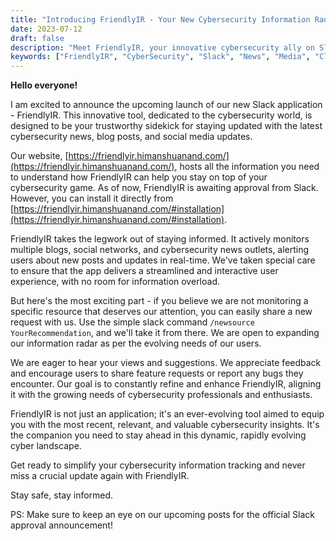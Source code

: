 ```yaml
---
title: "Introducing FriendlyIR - Your New Cybersecurity Information Radar on Slack!"
date: 2023-07-12
draft: false
description: "Meet FriendlyIR, your innovative cybersecurity ally on Slack! It streamlines your tracking of the latest cybersecurity news, blog posts, and social media updates in real-time."
keywords: ["FriendlyIR", "CyberSecurity", "Slack", "News", "Media", "Cloudflare", "Serverless"]
---
```



**Hello everyone!**

I am excited to announce the upcoming launch of our new Slack application - FriendlyIR. This innovative tool, dedicated to the cybersecurity world, is designed to be your trustworthy sidekick for staying updated with the latest cybersecurity news, blog posts, and social media updates. 

Our website, [https://friendlyir.himanshuanand.com/](https://friendlyir.himanshuanand.com/), hosts all the information you need to understand how FriendlyIR can help you stay on top of your cybersecurity game. As of now, FriendlyIR is awaiting approval from Slack. However, you can install it directly from [https://friendlyir.himanshuanand.com/#installation](https://friendlyir.himanshuanand.com/#installation). 

FriendlyIR takes the legwork out of staying informed. It actively monitors multiple blogs, social networks, and cybersecurity news outlets, alerting users about new posts and updates in real-time. We've taken special care to ensure that the app delivers a streamlined and interactive user experience, with no room for information overload. 

But here's the most exciting part - if you believe we are not monitoring a specific resource that deserves our attention, you can easily share a new request with us. Use the simple slack command `/newsource YourRecommendation`, and we'll take it from there. We are open to expanding our information radar as per the evolving needs of our users.

We are eager to hear your views and suggestions. We appreciate feedback and encourage users to share feature requests or report any bugs they encounter. Our goal is to constantly refine and enhance FriendlyIR, aligning it with the growing needs of cybersecurity professionals and enthusiasts.

FriendlyIR is not just an application; it's an ever-evolving tool aimed to equip you with the most recent, relevant, and valuable cybersecurity insights. It's the companion you need to stay ahead in this dynamic, rapidly evolving cyber landscape.

Get ready to simplify your cybersecurity information tracking and never miss a crucial update again with FriendlyIR.

Stay safe, stay informed.

PS: Make sure to keep an eye on our upcoming posts for the official Slack approval announcement!
